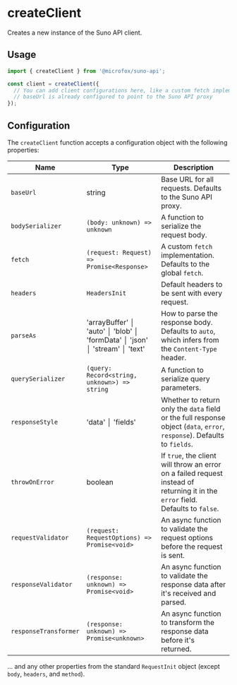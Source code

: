 # createClient

Creates a new instance of the Suno API client.

## Usage

```typescript
import { createClient } from '@microfox/suno-api';

const client = createClient({
  // You can add client configurations here, like a custom fetch implementation
  // baseUrl is already configured to point to the Suno API proxy
});
```

## Configuration

The `createClient` function accepts a configuration object with the following properties:

| Name                | Type                                      | Description                                                                                                                              |
| ------------------- | ----------------------------------------- | ---------------------------------------------------------------------------------------------------------------------------------------- |
| `baseUrl`           | string                                    | Base URL for all requests. Defaults to the Suno API proxy.                                                                               |
| `bodySerializer`    | `(body: unknown) => unknown`              | A function to serialize the request body.                                                                                                |
| `fetch`             | `(request: Request) => Promise<Response>` | A custom `fetch` implementation. Defaults to the global `fetch`.                                                                         |
| `headers`           | `HeadersInit`                             | Default headers to be sent with every request.                                                                                           |
| `parseAs`           | 'arrayBuffer' │ 'auto' │ 'blob' │ 'formData' │ 'json' │ 'stream' │ 'text' | How to parse the response body. Defaults to `auto`, which infers from the `Content-Type` header. |
| `querySerializer`   | `(query: Record<string, unknown>) => string` | A function to serialize query parameters.                                                                                                |
| `responseStyle`     | 'data' │ 'fields'                         | Whether to return only the `data` field or the full response object (`data`, `error`, `response`). Defaults to `fields`.                   |
| `throwOnError`      | boolean                                   | If `true`, the client will throw an error on a failed request instead of returning it in the `error` field. Defaults to `false`.            |
| `requestValidator`  | `(request: RequestOptions) => Promise<void>` | An async function to validate the request options before the request is sent.                                                            |
| `responseValidator` | `(response: unknown) => Promise<void>`    | An async function to validate the response data after it's received and parsed.                                                          |
| `responseTransformer`| `(response: unknown) => Promise<unknown>` | An async function to transform the response data before it's returned.                                                                   |

... and any other properties from the standard `RequestInit` object (except `body`, `headers`, and `method`).